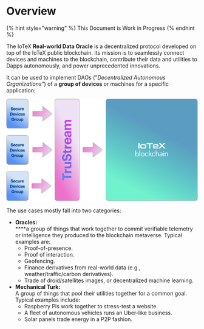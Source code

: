 # Overview

{% hint style="warning" %}
This Document is Work in Progress
{% endhint %}

The IoTeX **Real-world Data Oracle** is a decentralized protocol developed on top of the IoTeX public blockchain. Its mission is to seamlessly connect devices and machines to the blockchain, contribute their data and utilities to Dapps autonomously, and power unprecedented innovations.

It can be used to implement DAOs ("_Decentralized Autonomous Organizations"_) of a **group of devices** or machines for a specific application:

![](<../../.gitbook/assets/image (90).png>)

The use cases mostly fall into two categories:

* **Oracles:** \
  ****a group of things that work together to commit verifiable telemetry or intelligence they produced to the blockchain metaverse. Typical examples are:
  * Proof-of-presence.
  * Proof of interaction.
  * Geofencing.
  * Finance derivatives from real-world data  (e.g., weather/traffic/carbon derivatives).
  * Trade of droid/satellites images, or decentralized machine learning.
* **Mechanical Turk:** \
  A group of things that pool their utilities together for a common goal. Typical examples include:
  * Raspberry Pis work together to stress-test a website.
  * A fleet of autonomous vehicles runs an Uber-like business.
  * Solar panels trade energy in a P2P fashion.
